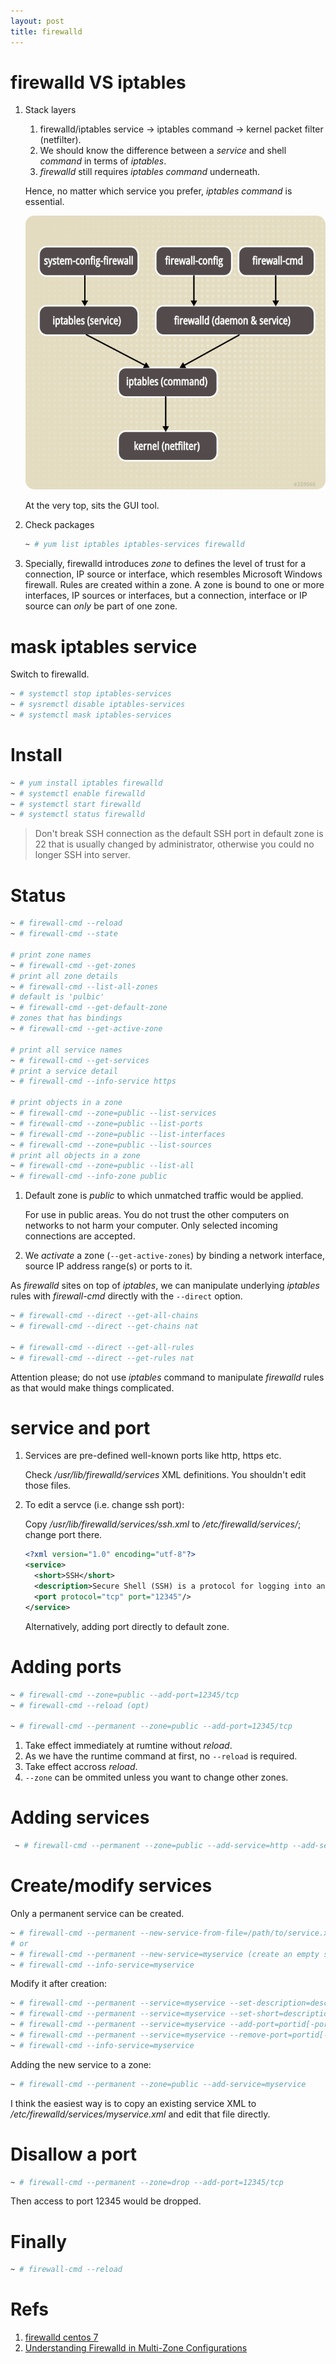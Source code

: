 ```yaml
---
layout: post
title: firewalld
---
```


# firewalld VS iptables

1. Stack layers

   1. firewalld/iptables service -> iptables command -> kernel packet filter (netfilter).
   2. We should know the difference between a *service* and shell *command* in terms of *iptables*.
   3. *firewalld* still requires *iptables command* underneath.

   Hence, no matter which service you prefer, *iptables command* is essential.

   ![firewall](/assets/firewall.png)

   At the very top, sits the GUI tool.
2. Check packages

   ```bash
   ~ # yum list iptables iptables-services firewalld
   ```

3. Specially, firewalld introduces *zone* to defines the level of trust for a connection, IP source or interface, which resembles Microsoft Windows firewall. Rules are created within a zone. A zone is bound to one or more interfaces, IP sources or interfaces, but a connection, interface or IP source can *only* be part of one zone.

# mask iptables service

Switch to firewalld.

```bash
~ # systemctl stop iptables-services
~ # sysremctl disable iptables-services
~ # systemctl mask iptables-services
```

# Install

```bash
~ # yum install iptables firewalld
~ # systemctl enable firewalld
~ # systemctl start firewalld
~ # systemctl status firewalld
```

>Don't break SSH connection as the default SSH port in default zone is 22 that is usually changed by administrator, otherwise you could no longer SSH into server.

# Status

```bash
~ # firewall-cmd --reload
~ # firewall-cmd --state

# print zone names
~ # firewall-cmd --get-zones
# print all zone details
~ # firewall-cmd --list-all-zones
# default is 'pulbic'
~ # firewall-cmd --get-default-zone
# zones that has bindings
~ # firewall-cmd --get-active-zone

# print all service names
~ # firewall-cmd --get-services
# print a service detail
~ # firewall-cmd --info-service https

# print objects in a zone
~ # firewall-cmd --zone=public --list-services
~ # firewall-cmd --zone=public --list-ports
~ # firewall-cmd --zone=public --list-interfaces
~ # firewall-cmd --zone=public --list-sources
# print all objects in a zone
~ # firewall-cmd --zone=public --list-all
~ # firewall-cmd --info-zone public
```

1. Default zone is *public* to which unmatched traffic would be applied.

   For use in public areas. You do not trust the other computers on networks to not harm your computer. Only selected incoming connections are accepted. 
2. We *activate* a zone (`--get-active-zones`) by binding a network interface, source IP address range(s) or ports to it.

As *firewalld* sites on top of *iptables*, we can manipulate underlying *iptables* rules with *firewall-cmd* directly with the `--direct` option.

```bash
~ # firewall-cmd --direct --get-all-chains
~ # firewall-cmd --direct --get-chains nat

~ # firewall-cmd --direct --get-all-rules
~ # firewall-cmd --direct --get-rules nat
```

Attention please; do not use *iptables* command to manipulate *firewalld* rules as that would make things complicated.

# service and port

1. Services are pre-defined well-known ports like http, https etc.

   Check */usr/lib/firewalld/services* XML definitions. You shouldn't edit those files.
2. To edit a servce (i.e. change ssh port):

   Copy */usr/lib/firewalld/services/ssh.xml* to */etc/firewalld/services/*; change port there.

   ```xml
   <?xml version="1.0" encoding="utf-8"?>
   <service>
     <short>SSH</short>
     <description>Secure Shell (SSH) is a protocol for logging into and executing commands on remote machines. It provides secure encrypted communications. If you plan on accessing your machine remotely via SSH over a firewalled interface, enable this option. You need the openssh-server package installed for this option to be useful.</description>
     <port protocol="tcp" port="12345"/>
   </service>
   ```

   Alternatively, adding port directly to default zone.

# Adding ports

```bash
~ # firewall-cmd --zone=public --add-port=12345/tcp
~ # firewall-cmd --reload (opt)

~ # firewall-cmd --permanent --zone=public --add-port=12345/tcp
```

1. Take effect immediately at rumtine without *reload*.
2. As we have the runtime command at first, no `--reload` is required.
3. Take effect accross *reload*.
4. `--zone` can be ommited unless you want to change other zones.

# Adding services

```bash
 ~ # firewall-cmd --permanent --zone=public --add-service=http --add-service=https
```

# Create/modify services

Only a permanent service can be created.

```bash
~ # firewall-cmd --permanent --new-service-from-file=/path/to/service.xml --name=myservice (using an existing service)
# or
~ # firewall-cmd --permanent --new-service=myservice (create an empty service)
~ # firewall-cmd --info-service=myservice
```

Modify it after creation:

```bash
~ # firewall-cmd --permanent --service=myservice --set-description=description
~ # firewall-cmd --permanent --service=myservice --set-short=description
~ # firewall-cmd --permanent --service=myservice --add-port=portid[-portid]/protocol
~ # firewall-cmd --permanent --service=myservice --remove-port=portid[-portid]/protocol
~ # firewall-cmd --info-service=myservice
```

Adding the new service to a zone:

```bash
~ # firewall-cmd --permanent --zone=public --add-service=myservice
```

I think the easiest way is to copy an existing service XML to */etc/firewalld/services/myservice.xml* and edit that file directly.

# Disallow a port

```bash
~ # firewall-cmd --permanent --zone=drop --add-port=12345/tcp
```

Then access to port 12345 would be dropped.

# Finally

```bash
~ # firewall-cmd --reload
```

# Refs

1. [firewalld centos 7](https://www.digitalocean.com/community/tutorials/how-to-set-up-a-firewall-using-firewalld-on-centos-7)
2. [Understanding Firewalld in Multi-Zone Configurations](https://www.linuxjournal.com/content/understanding-firewalld-multi-zone-configurations)
